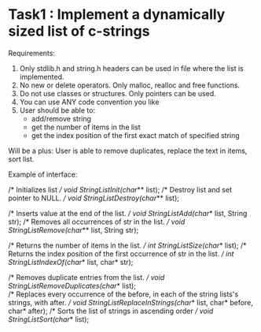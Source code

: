 # Task1 : Implement a dynamically sized list of c-strings 

Requirements:
1) Only stdlib.h and string.h headers can be used in file where the list is implemented.
2) No new or delete operators. Only malloc, realloc and free functions.
3) Do not use classes or structures. Only pointers can be used.
4) You can use ANY code convention you like
5) User should be able to:
    - add/remove string
    - get the number of items in the list
    - get the index position of the first exact match of specified string

Will be a plus:
User is able to remove duplicates, replace the text in items, sort list.

Example of interface:

/* Initializes list */
void StringListInit(char*** list);
/* Destroy list and set pointer to NULL. */
void StringListDestroy(char*** list);

/* Inserts value at the end of the list. */
void StringListAdd(char** list, String str);
/* Removes all occurrences of str in the list. */
void StringListRemove(char*** list, String str);

/* Returns the number of items in the list. */
int StringListSize(char** list);
/* Returns the index position of the first occurrence of str in the list. */
int StringListIndexOf(char** list, char* str);

/* Removes duplicate entries from the list. */
void StringListRemoveDuplicates(char** list);    
/* Replaces every occurrence of the before, in each of the string lists's strings, with after. */
void StringListReplaceInStrings(char** list, char* before, char* after);
/* Sorts the list of strings in ascending order */
void StringListSort(char** list);